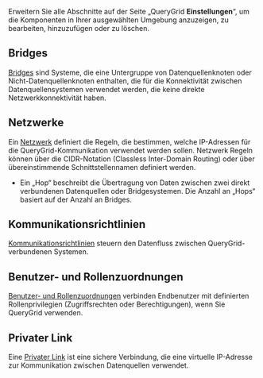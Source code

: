 Erweitern Sie alle Abschnitte auf der Seite „QueryGrid **Einstellungen**“, um die Komponenten in Ihrer ausgewählten Umgebung anzuzeigen, zu bearbeiten, hinzuzufügen oder zu löschen.

## **Bridges**


[Bridges](wne1674087932617.md) sind Systeme, die eine Untergruppe von Datenquellenknoten oder Nicht-Datenquellenknoten enthalten, die für die Konnektivität zwischen Datenquellensystemen verwendet werden, die keine direkte Netzwerkkonnektivität haben.

## **Netzwerke**


Ein [Netzwerk](iwx1674087965329.md) definiert die Regeln, die bestimmen, welche IP-Adressen für die QueryGrid-Kommunikation verwendet werden sollen. Netzwerk Regeln können über die CIDR-Notation (Classless Inter-Domain Routing) oder über übereinstimmende Schnittstellennamen definiert werden.

-   Ein „Hop“ beschreibt die Übertragung von Daten zwischen zwei direkt verbundenen Datenquellen oder Bridgesystemen. Die Anzahl an „Hops“ basiert auf der Anzahl an Bridges.


## **Kommunikationsrichtlinien**


[Kommunikationsrichtlinien](zap1674087994421.md) steuern den Datenfluss zwischen QueryGrid-verbundenen Systemen.

## **Benutzer- und Rollenzuordnungen**


[Benutzer- und Rollenzuordnungen](hmn1674088306575.md) verbinden Endbenutzer mit definierten Rollenprivilegien (Zugriffsrechten oder Berechtigungen), wenn Sie QueryGrid verwenden.

## **Privater Link**


Eine [Privater Link](eyz1674088497701.md) ist eine sichere Verbindung, die eine virtuelle IP-Adresse zur Kommunikation zwischen Datenquellen verwendet.

